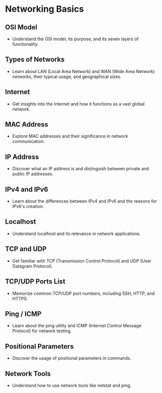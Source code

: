 # Networking Basics

## OSI Model

- Understand the OSI model, its purpose, and its seven layers of functionality.

## Types of Networks

- Learn about LAN (Local Area Network) and WAN (Wide Area Network) networks, their typical usage, and geographical sizes.

## Internet

- Get insights into the Internet and how it functions as a vast global network.

## MAC Address

- Explore MAC addresses and their significance in network communication.

## IP Address

- Discover what an IP address is and distinguish between private and public IP addresses.

## IPv4 and IPv6

- Learn about the differences between IPv4 and IPv6 and the reasons for IPv6's creation.

## Localhost

- Understand localhost and its relevance in network applications.

## TCP and UDP

- Get familiar with TCP (Transmission Control Protocol) and UDP (User Datagram Protocol).

## TCP/UDP Ports List

- Memorize common TCP/UDP port numbers, including SSH, HTTP, and HTTPS.

## Ping / ICMP

- Learn about the ping utility and ICMP (Internet Control Message Protocol) for network testing.

## Positional Parameters

- Discover the usage of positional parameters in commands.

## Network Tools

- Understand how to use network tools like netstat and ping.
